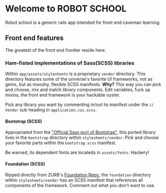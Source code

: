 # Welcome to ROBOT SCHOOL
Robot school is a generic rails app intended for front end caveman learning.

## Front end features
The greatest of the front end frontier reside here.

### Ham-fisted implementations of Sass(SCSS) libraries
Within `app/assets/stylesheets` is a proprietary `vendor` directory. This directory features some of the universe's favorite UI frameworks, not as gems, but as mooshy, flexible SCSS manifests. __Why?__ This way you can pick and choose, mix and match library components. Edit variables, fuck up mixins, the front end framework is your hackable oyster.

Pick any library you want by commenting in/out its manifest under the  `// Vendor` sub heading in `application.css.scss`.

#### Bootstrap (SCSS)
Appropriated from the ["Official Sass port of Bootstrap"](https://github.com/twbs/bootstrap-sass), this ported library lives in the `bootstrap` directory within `stylesheets/vendor`. Pick and choose your favorite parts within the `bootstrap.scss` manifest.

Be warned, its dependent fonts are locateds in `assets/fonts`. Hackery!

#### Foundation (SCSS)
Ripped directly from ZURB's [Foundation Repo](https://github.com/zurb/foundation), the `foundation` directory within `stylesheets/vendor` has an SCSS manifest that references all components of the framework. Comment out what you don't want to use.
